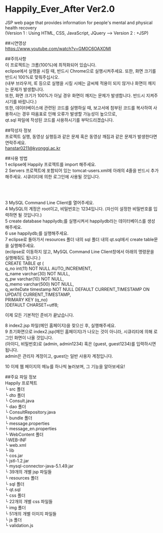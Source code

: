 # Happily_Ever_After Ver2.0
JSP web page that provides information for people's mental and physical health recovery  
(Version 1 : Using HTML, CSS, JavaScript, JQuery --> Version 2 : +JSP)  

##시연영상  
https://www.youtube.com/watch?v=GM0C6OAXOMI  

##주의사항  
이 프로젝트는 크롬(100%)에 최적화되어 있습니다.  
eclipse에서 실행을 시킬 때, 반드시 Chrome으로 실행시켜주세요. 또한, 화면 크기를 반드시 100%로 맞춰주십시오.  
(내부 브라우저, IE 등으로 실행을 시킬 시에는 글씨체 적용이 되지 않거나 화면이 깨지는 문제가 발생합니다.   
또한, 화면 크기가 100%가 아닐 경우 화면이 깨지는 문제가 발생합니다. 반드시 지켜주시기를 바랍니다.)  
또한, 데이터베이스에 관련된 코드를 실행하실 때, 보고서에 첨부된 코드를 복사하여 사용하시는 경우 따옴표로 인해 오류가 발생할 가능성이 높으므로,  
qt.sql 파일에 작성된 코드를 사용하시기를 부탁드리겠습니다.  

##작성자 정보  
프로젝트 실행, 동영상 실행등과 같은 문제 혹은 동영상 깨짐과 같은 문제가 발생한다면 연락주세요.  
hanstar0211@kyonggi.ac.kr 

##사용 방법  
1 eclipse에 Happily 프로젝트를 import 해주세요.  
2 Servers 프로젝트에 포함되어 있는 tomcat-users.xml에 아래의 4줄을 반드시 추가해주세요. 시큐리티에 의한 로그인에 사용될 것입니다.  
<role rolename="admin"/>  
<role rolename="guest"/>  
<user username="admin" password="admin1234" roles="admin"/>  
<user username="guest" password="guest1234" roles="guest"/>  

3 MySQL Command Line Client를 열어주세요.  
4 MySQL의 계정은 root이고, 비밀번호는 1234입니다. (자신이 설정한 비밀번호를 입력하면 될 것입니다.)  
5 create database happilydb;를 실행시켜서 happilydb라는 데이터베이스를 생성해주세요.  
6 use happilydb;를 실행해주세요.  
7 eclipse로 돌아가서 resources 폴더 내의 sql 폴더 내의 qt.sql에서 create table문을 실행해주세요.  
(eclipse로 이동하지 않고, MySQL Command Line Client창에서 아래의 명령문을 실행해줘도 됩니다.)  
CREATE TABLE qt (  
  q_no int(11) NOT NULL AUTO_INCREMENT,  
  q_name varchar(30) NOT NULL,  
  q_pw varchar(10) NOT NULL,  
  q_memo varchar(500) NOT NULL,  
  q_writeDate timestamp NOT NULL DEFAULT CURRENT_TIMESTAMP ON UPDATE CURRENT_TIMESTAMP,  
  PRIMARY KEY (q_no)  
)DEFAULT CHARSET=utf8;  

이제 모든 기본적인 준비가 끝났습니다.  

8 index2.jsp 파일(메인 홈페이지)을 찾으신 후, 실행해주세요.  
9 초기화면으로 index2.jsp(메인 홈페이지)가 나오는 것이 아니라, 시큐리티에 의해 로그인 화면이 나올 것입니다.  
(아이디, 비밀번호)로 (admin, admin1234) 혹은 (guest, guest1234)를 입력하시면 됩니다.  
admin은 관리자 계정이고, guest는 일반 사용자 계정입니다.  

10 이제 웹 페이지의 메뉴를 하나씩 눌러보며, 그 기능을 알아보세요!   

##주요 파일 정보  
Happily 프로젝트  
└ src 폴더  
	└ dto 폴더  
		└ Consult.java  
	└ dao 폴더  
		└ ConsultRepository.java  
	└ bundle 폴더  
		└ message.properties  
		└ message_en.properties  
└ WebContent 폴더  
	└WEB-INF  
		└ web.xml  
		└ lib  
		     └ cos.jar  
		     └ jstl-1.2.jar  
		     └ mysql-connector-java-5.1.49.jar  
	└ 39개의 개별 jsp 파일들  
	└ resources 폴더  
     		└ sql 폴더  
		     └ qt.sql  
		└ css 폴더  
		     └ 22개의 개별 css 파일들  
		└ img 폴더  
		     └ 51개의 개별 이미지 파일들  
		└ js 폴더  
		     └ validation.js  


	
